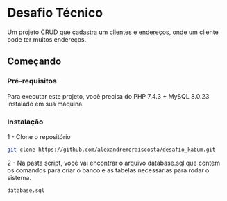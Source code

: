 # Desafio Técnico

Um projeto CRUD que cadastra um clientes e endereços, onde um cliente pode ter muitos endereços.

## Começando

### Pré-requisitos

Para executar este projeto, você precisa do PHP 7.4.3 + MySQL 8.0.23 instalado em sua máquina.

### Instalação

1 - Clone o repositório
```sh
git clone https://github.com/alexandremoraiscosta/desafio_kabum.git
```

2 - Na pasta script, você vai encontrar o arquivo database.sql que contem os comandos para criar o banco e as tabelas necessárias para rodar o sistema.
```sh
database.sql
```